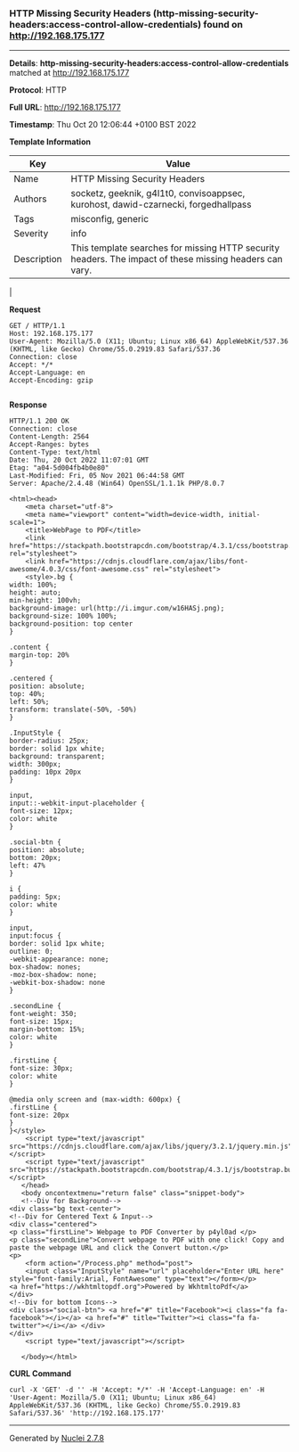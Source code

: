 ### HTTP Missing Security Headers (http-missing-security-headers:access-control-allow-credentials) found on http://192.168.175.177
---
**Details**: **http-missing-security-headers:access-control-allow-credentials**  matched at http://192.168.175.177

**Protocol**: HTTP

**Full URL**: http://192.168.175.177

**Timestamp**: Thu Oct 20 12:06:44 +0100 BST 2022

**Template Information**

| Key | Value |
|---|---|
| Name | HTTP Missing Security Headers |
| Authors | socketz, geeknik, g4l1t0, convisoappsec, kurohost, dawid-czarnecki, forgedhallpass |
| Tags | misconfig, generic |
| Severity | info |
| Description | This template searches for missing HTTP security headers. The impact of these missing headers can vary.
 |

**Request**
```http
GET / HTTP/1.1
Host: 192.168.175.177
User-Agent: Mozilla/5.0 (X11; Ubuntu; Linux x86_64) AppleWebKit/537.36 (KHTML, like Gecko) Chrome/55.0.2919.83 Safari/537.36
Connection: close
Accept: */*
Accept-Language: en
Accept-Encoding: gzip


```

**Response**
```http
HTTP/1.1 200 OK
Connection: close
Content-Length: 2564
Accept-Ranges: bytes
Content-Type: text/html
Date: Thu, 20 Oct 2022 11:07:01 GMT
Etag: "a04-5d004fb4b0e80"
Last-Modified: Fri, 05 Nov 2021 06:44:58 GMT
Server: Apache/2.4.48 (Win64) OpenSSL/1.1.1k PHP/8.0.7

<html><head>
    <meta charset="utf-8">
    <meta name="viewport" content="width=device-width, initial-scale=1">
    <title>WebPage to PDF</title>
    <link href="https://stackpath.bootstrapcdn.com/bootstrap/4.3.1/css/bootstrap.min.css" rel="stylesheet">
    <link href="https://cdnjs.cloudflare.com/ajax/libs/font-awesome/4.0.3/css/font-awesome.css" rel="stylesheet">
    <style>.bg {
width: 100%;
height: auto;
min-height: 100vh;
background-image: url(http://i.imgur.com/w16HASj.png);
background-size: 100% 100%;
background-position: top center
}

.content {
margin-top: 20%
}

.centered {
position: absolute;
top: 40%;
left: 50%;
transform: translate(-50%, -50%)
}

.InputStyle {
border-radius: 25px;
border: solid 1px white;
background: transparent;
width: 300px;
padding: 10px 20px
}

input,
input::-webkit-input-placeholder {
font-size: 12px;
color: white
}

.social-btn {
position: absolute;
bottom: 20px;
left: 47%
}

i {
padding: 5px;
color: white
}

input,
input:focus {
border: solid 1px white;
outline: 0;
-webkit-appearance: none;
box-shadow: nones;
-moz-box-shadow: none;
-webkit-box-shadow: none
}

.secondLine {
font-weight: 350;
font-size: 15px;
margin-bottom: 15%;
color: white
}

.firstLine {
font-size: 30px;
color: white
}

@media only screen and (max-width: 600px) {
.firstLine {
font-size: 20px
}
}</style>
    <script type="text/javascript" src="https://cdnjs.cloudflare.com/ajax/libs/jquery/3.2.1/jquery.min.js"></script>
    <script type="text/javascript" src="https://stackpath.bootstrapcdn.com/bootstrap/4.3.1/js/bootstrap.bundle.min.js"></script>
   </head>
   <body oncontextmenu="return false" class="snippet-body">
   <!--Div for Background-->
<div class="bg text-center">
<!--Div for Centered Text & Input-->
<div class="centered">
<p class="firstLine"> Webpage to PDF Converter by p4yl0ad </p>
<p class="secondLine">Convert webpage to PDF with one click! Copy and paste the webpage URL and click the Convert button.</p>
<p> 
    <form action="/Process.php" method="post">
    <input class="InputStyle" name="url" placeholder="Enter URL here" style="font-family:Arial, FontAwesome" type="text"></form></p>
<a href="https://wkhtmltopdf.org">Powered by WkhtmltoPdf</a>
</div>
<!--Div for bottom Icons-->
<div class="social-btn"> <a href="#" title="Facebook"><i class="fa fa-facebook"></i></a> <a href="#" title="Twitter"><i class="fa fa-twitter"></i></a> </div>
</div>
    <script type="text/javascript"></script>
   
   </body></html>
```


**CURL Command**
```
curl -X 'GET' -d '' -H 'Accept: */*' -H 'Accept-Language: en' -H 'User-Agent: Mozilla/5.0 (X11; Ubuntu; Linux x86_64) AppleWebKit/537.36 (KHTML, like Gecko) Chrome/55.0.2919.83 Safari/537.36' 'http://192.168.175.177'
```
---
Generated by [Nuclei 2.7.8](https://github.com/projectdiscovery/nuclei)